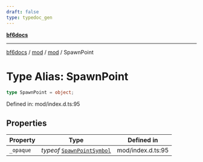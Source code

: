 ```yaml
---
draft: false
type: typedoc_gen
---
```


[**bf6docs**](../../../_index.md)

***

[bf6docs](../../../_index.md) / [mod](../../_index.md) / [mod](../_index.md) / SpawnPoint

# Type Alias: SpawnPoint

```ts
type SpawnPoint = object;
```

Defined in: mod/index.d.ts:95

## Properties

| Property | Type | Defined in |
| ------ | ------ | ------ |
| <a id="_opaque"></a> `_opaque` | *typeof* [`SpawnPointSymbol`](../SpawnPointSymbol/_index.md) | mod/index.d.ts:95 |

